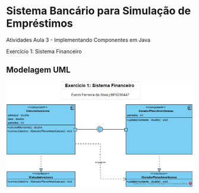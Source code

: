 # Sistema Bancário para Simulação de Empréstimos

Atividades Aula 3 - Implementando Componentes em Java

Exercício 1: Sistema Financeiro

## Modelagem UML

![Sistema Financeiro - Diagrama de Componentes em UML](componentDiagramUML/exercicio1_sistemaFinanceiro.jpg)

